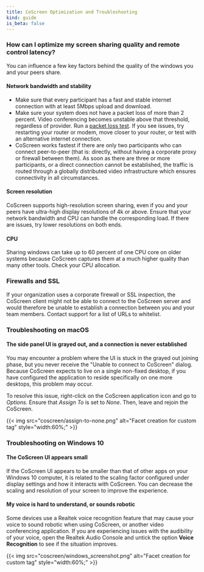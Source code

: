 ```yaml
---
title: CoScreen Optimization and Troubleshooting
kind: guide
is_beta: false
---
```


### How can I optimize my screen sharing quality and remote control latency?

You can influence a few key factors behind the quality of the windows you and your peers share.

#### Network bandwidth and stability

* Make sure that every participant has a fast and stable internet connection with at least 5Mbps upload and download.
* Make sure your system does not have a packet loss of more than 2 percent. Video conferencing becomes unstable above that threshold, regardless of provider. Run a [packet loss test][1]. If you see issues, try restarting your router or modem, move closer to your router, or test with an alternative internet connection.
* CoScreen works fastest if there are only two participants who can connect peer-to-peer (that is: directly, without having a corporate proxy or firewall between them). As soon as there are three or more participants, or a direct connection cannot be established, the traffic is routed through a globally distributed video infrastructure which ensures connectivity in all circumstances.

#### Screen resolution
CoScreen supports high-resolution screen sharing, even if you and your peers have ultra-high display resolutions of 4k or above. Ensure that your network bandwidth and CPU can handle the corresponding load. If there are issues, try lower resolutions on both ends.

#### CPU
Sharing windows can take up to 60 percent of one CPU core on older systems because CoScreen captures them at a much higher quality than many other tools. Check your CPU allocation.

### Firewalls and SSL
If your organization uses a corporate firewall or SSL inspection, the CoScreen client might not be able to connect to the CoScreen server and would therefore be unable to establish a connection between you and your team members. Contact support for a list of URLs to whitelist.

### Troubleshooting on macOS

#### The side panel UI is grayed out, and a connection is never established

You may encounter a problem where the UI is stuck in the grayed out joining phase, but you never receive the "Unable to connect to CoScreen" dialog. Because CoScreen expects to live on a single non-fixed desktop, if you have configured the application to reside specifically on one more desktops, this problem may occur.

To resolve this issue, right-click on the CoScreen application icon and go to _Options_. Ensure that _Assign To_ is set to _None_. Then, leave and rejoin the CoScreen.

{{< img src="coscreen/assign-to-none.png" alt="Facet creation for custom tag" style="width:60%;" >}}

### Troubleshooting on Windows 10

#### The CoScreen UI appears small

If the CoScreen UI appears to be smaller than that of other apps on your Windows 10 computer, it is related to the scaling factor configured under display settings and how it interacts with CoScreen. You can decrease the scaling and resolution of your screen to improve the experience.

<!-- video: https://www.loom.com/share/221e5a22f8d340469d2f7bb601e1c39e?t=117 -->

#### My voice is hard to understand, or sounds robotic

Some devices use a Realtek voice recognition feature that may cause your voice to sound robotic when using CoScreen, or another video conferencing application. If you are experiencing issues with the audibility of your voice, open the Realtek Audio Console and untick the option **Voice Recognition** to see if the situation improves.

{{< img src="coscreen/windows_screenshot.png" alt="Facet creation for custom tag" style="width:60%;" >}}

[1]: https://packetlosstest.com/
